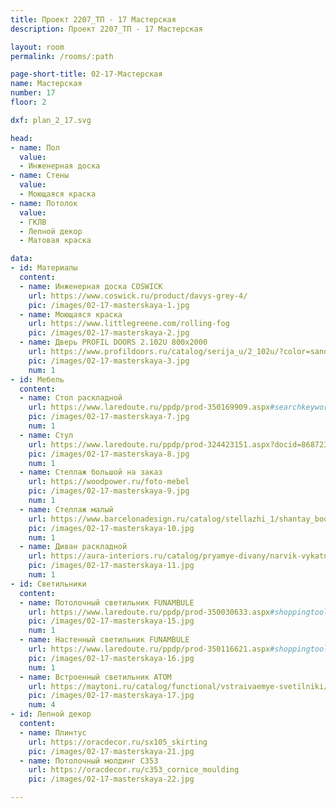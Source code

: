```yaml
---
title: Проект 2207_ТП - 17 Мастерская
description: Проект 2207_ТП - 17 Мастерская

layout: room
permalink: /rooms/:path

page-short-title: 02-17-Мастерская
name: Мастерская
number: 17
floor: 2

dxf: plan_2_17.svg

head:
- name: Пол
  value:
  - Инженерная доска
- name: Стены
  value:
  - Моющаяся краска
- name: Потолок
  value:
  - ГКЛВ
  - Лепной декор
  - Матовая краска

data:
- id: Материалы
  content:
  - name: Инженерная доска COSWICK
    url: https://www.coswick.ru/product/davys-grey-4/
    pic: /images/02-17-masterskaya-1.jpg
  - name: Моющаяся краска
    url: https://www.littlegreene.com/rolling-fog
    pic: /images/02-17-masterskaya-2.jpg
  - name: Дверь PROFIL DOORS 2.102U 800x2000
    url: https://www.profildoors.ru/catalog/serija_u/2_102u/?color=sand&glass=
    pic: /images/02-17-masterskaya-3.jpg
    num: 1
- id: Мебель
  content:
  - name: Стол раскладной
    url: https://www.laredoute.ru/ppdp/prod-350169909.aspx#searchkeyword=%D1%81%D1%82%D0%BE%D0%BB%20%D1%80%D0%B0%D1%81%D0%BA%D0%BB%D0%B0%D0%B4%D0%BD%D0%BE%D0%B9&shoppingtool=search
    pic: /images/02-17-masterskaya-7.jpg
    num: 1
  - name: Стул 
    url: https://www.laredoute.ru/ppdp/prod-324423151.aspx?docid=868723#opeco=search|shoppingtool=redirmoteur|kwrd=%d1%81%d1%82%d1%83%d0%bb|origin=laredoute&srt=noSorting&shoppingtool=internalcampaign&pgnt=3
    pic: /images/02-17-masterskaya-8.jpg
    num: 1
  - name: Стеллаж большой на заказ
    url: https://woodpower.ru/foto-mebel
    pic: /images/02-17-masterskaya-9.jpg
    num: 1
  - name: Стеллаж малый
    url: https://www.barcelonadesign.ru/catalog/stellazhi_1/shantay_bookcase_80_x_168_cm/
    pic: /images/02-17-masterskaya-10.jpg
    num: 1
  - name: Диван раскладной
    url: https://aura-interiors.ru/catalog/pryamye-divany/narvik-vykatnoy/
    pic: /images/02-17-masterskaya-11.jpg
    num: 1
- id: Светильники
  content:
  - name: Потолочный светильник FUNAMBULE
    url: https://www.laredoute.ru/ppdp/prod-350030633.aspx#shoppingtool=treestructureguidednavigation
    pic: /images/02-17-masterskaya-15.jpg
    num: 1
  - name: Настенный светильник FUNAMBULE
    url: https://www.laredoute.ru/ppdp/prod-350116621.aspx#shoppingtool=multipdp
    pic: /images/02-17-masterskaya-16.jpg
    num: 1
  - name: Встроенный светильник ATOM
    url: https://maytoni.ru/catalog/functional/vstraivaemye-svetilniki/dl023-2-01w/
    pic: /images/02-17-masterskaya-17.jpg
    num: 4
- id: Лепной декор
  content:
  - name: Плинтус 
    url: https://oracdecor.ru/sx105_skirting
    pic: /images/02-17-masterskaya-21.jpg
  - name: Потолочный молдинг C353
    url: https://oracdecor.ru/c353_cornice_moulding
    pic: /images/02-17-masterskaya-22.jpg

---
```

